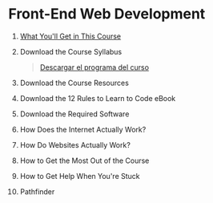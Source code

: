 # Front-End Web Development

1. [What You'll Get in This Course](./01_What_You'll_Get_in_This_Course/Readme.md)
1. Download the Course Syllabus
    > [Descargar el programa del curso](https://drive.google.com/uc?export=download&id=1uhCUGouBsclvAH8S9d-_Z9B5hKnKdCoR)
1. Download the Course Resources

1. Download the 12 Rules to Learn to Code eBook
1. Download the Required Software
1. How Does the Internet Actually Work?
1. How Do Websites Actually Work?
1. How to Get the Most Out of the Course
1. How to Get Help When You're Stuck
1. Pathfinder